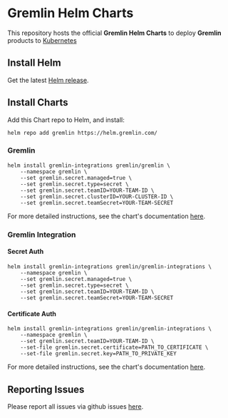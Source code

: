 # Gremlin Helm Charts

This repository hosts the official **Gremlin Helm Charts** to deploy **Gremlin** products
to [Kubernetes](https://kubernetes.io/)

## Install Helm

Get the latest [Helm release](https://github.com/kubernetes/helm#install).

## Install Charts

Add this Chart repo to Helm, and install:

```shell
helm repo add gremlin https://helm.gremlin.com/
````

### Gremlin

```shell
helm install gremlin-integrations gremlin/gremlin \
    --namespace gremlin \
    --set gremlin.secret.managed=true \
    --set gremlin.secret.type=secret \
    --set gremlin.secret.teamID=YOUR-TEAM-ID \
    --set gremlin.secret.clusterID=YOUR-CLUSTER-ID \
    --set gremlin.secret.teamSecret=YOUR-TEAM-SECRET
```

For more detailed instructions, see the chart's
documentation [here](https://github.com/gremlin/helm/blob/master/gremlin/README.md).

### Gremlin Integration

#### Secret Auth

```shell
helm install gremlin-integrations gremlin/gremlin-integrations \
    --namespace gremlin \
    --set gremlin.secret.managed=true \
    --set gremlin.secret.type=secret \
    --set gremlin.secret.teamID=YOUR-TEAM-ID \
    --set gremlin.secret.teamSecret=YOUR-TEAM-SECRET
```

#### Certificate Auth

```shell
helm install gremlin-integrations gremlin/gremlin-integrations \
    --namespace gremlin \
    --set gremlin.secret.teamID=YOUR-TEAM-ID \
    --set-file gremlin.secret.certificate=PATH_TO_CERTIFICATE \
    --set-file gremlin.secret.key=PATH_TO_PRIVATE_KEY
```

For more detailed instructions, see the chart's
documentation [here](https://github.com/gremlin/helm/blob/master/gremlin-integrations/README.md).

## Reporting Issues

Please report all issues via github issues [here](https://github.com/gremlin/helm/issues).
